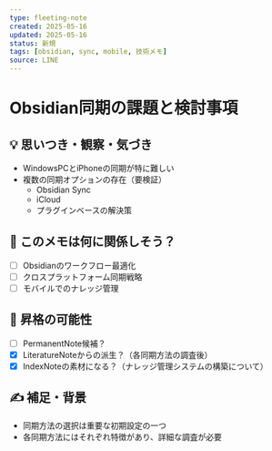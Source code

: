 ```yaml
---
type: fleeting-note
created: 2025-05-16
updated: 2025-05-16
status: 新規
tags: [obsidian, sync, mobile, 技術メモ]
source: LINE
---
```


# Obsidian同期の課題と検討事項

## 💡 思いつき・観察・気づき
- WindowsPCとiPhoneの同期が特に難しい
- 複数の同期オプションの存在（要検証）
  - Obsidian Sync
  - iCloud
  - プラグインベースの解決策

## 📌 このメモは何に関係しそう？
- [ ] Obsidianのワークフロー最適化
- [ ] クロスプラットフォーム同期戦略
- [ ] モバイルでのナレッジ管理

## 🧩 昇格の可能性
- [ ] PermanentNote候補？
- [x] LiteratureNoteからの派生？（各同期方法の調査後）
- [x] IndexNoteの素材になる？（ナレッジ管理システムの構築について）

## ✍️ 補足・背景
- 同期方法の選択は重要な初期設定の一つ
- 各同期方法にはそれぞれ特徴があり、詳細な調査が必要 